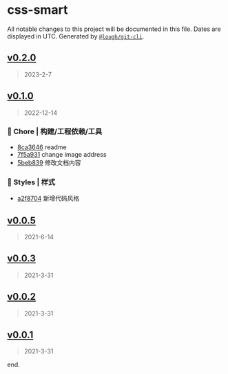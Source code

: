 # css-smart

All notable changes to this project will be documented in this file. Dates are displayed in UTC.
Generated by [`@lough/git-cli`](https://github.com/anciity/lough-git).



## [v0.2.0](https://github.com/AnCIity/css-smart/compare/v0.1.0...v0.2.0)
> 2023-2-7



## [v0.1.0](https://github.com/AnCIity/css-smart/compare/v0.0.5...v0.1.0)
> 2022-12-14

### 🚀 Chore | 构建/工程依赖/工具

- [8ca3646](https://github.com/AnCIity/css-smart/commit/8ca36461fc2e6e91439435ad032e3969789c3aee) readme
- [7f5a931](https://github.com/AnCIity/css-smart/commit/7f5a9312be1de31ae9f421894a283d9581d29cd7) change image address
- [5beb839](https://github.com/AnCIity/css-smart/commit/5beb839a9d6023a66154a9ece44bbfb10a40e136) 修改文档内容

### 💄 Styles | 样式

- [a2f8704](https://github.com/AnCIity/css-smart/commit/a2f87041b62640d49e4407a6669c5c8abd241cf9) 新增代码风格



## [v0.0.5](https://github.com/AnCIity/css-smart/compare/v0.0.3...v0.0.5)
> 2021-6-14



## [v0.0.3](https://github.com/AnCIity/css-smart/compare/v0.0.2...v0.0.3)
> 2021-3-31



## [v0.0.2](https://github.com/AnCIity/css-smart/compare/v0.0.1...v0.0.2)
> 2021-3-31



## [v0.0.1](https://github.com/AnCIity/css-smart/compare/undefined...v0.0.1)
> 2021-3-31

end.